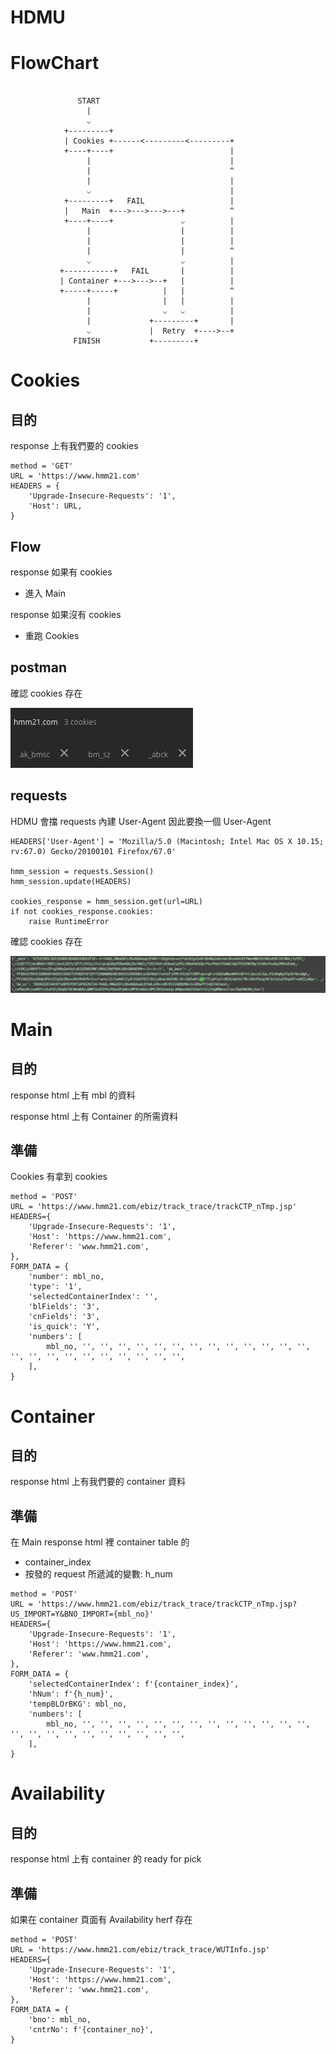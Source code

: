 # HDMU

FlowChart
===
```

               START
                 |
                 ⌵
            +---------+ 
            | Cookies +------<---------<---------+
            +----+----+                          |
                 |                               |
                 |                               ^
                 |                               |
                 ⌵                               |
            +---------+   FAIL                   |
            |   Main  +--->--->--->---+          ^
            +----+----+               ⌵          |
                 |                    |          |
                 |                    |          |
                 |                    |          ^
                 ⌵                    ⌵          |
           +-----------+   FAIL       |          |
           | Container +--->--->--+   |          |
           +-----+-----+          |   |          ^
                 |                |   |          |
                 |                ⌵   ⌵          |
                 |             +---------+       |
                 ⌵             |  Retry  +---->--+
              FINISH           +---------+

```

Cookies
===
## 目的
response 上有我們要的 cookies

```
method = 'GET'
URL = 'https://www.hmm21.com'
HEADERS = {
    'Upgrade-Insecure-Requests': '1',
    'Host': URL,
}
```

## Flow
response 如果有 cookies
* 進入 Main

response 如果沒有 cookies
* 重跑 Cookies

## postman
確認 cookies 存在

![](./picture/cookies_postman_cookies.png)

## requests
HDMU 會擋 requests 內建 User-Agent 因此要換一個 User-Agent

```
HEADERS['User-Agent'] = 'Mozilla/5.0 (Macintosh; Intel Mac OS X 10.15; rv:67.0) Gecko/20100101 Firefox/67.0'

hmm_session = requests.Session()
hmm_session.update(HEADERS)

cookies_response = hmm_session.get(url=URL)
if not cookies_response.cookies:
    raise RuntimeError
```
確認 cookies 存在

![](./picture/cookies_requests_cookies.png)


Main
===
## 目的
response html 上有 mbl 的資料

response html 上有 Container 的所需資料

## 準備
Cookies 有拿到 cookies

```
method = 'POST'
URL = 'https://www.hmm21.com/ebiz/track_trace/trackCTP_nTmp.jsp'
HEADERS={
    'Upgrade-Insecure-Requests': '1',
    'Host': 'https://www.hmm21.com',
    'Referer': 'www.hmm21.com',
},
FORM_DATA = {
    'number': mbl_no,
    'type': '1',
    'selectedContainerIndex': '',
    'blFields': '3',
    'cnFields': '3',
    'is_quick': 'Y',
    'numbers': [
        mbl_no, '', '', '', '', '', '', '', '', '', '', '', '', '', '', '', '', '', '', '', '', '', '', '',
    ],
}
```

Container
===
## 目的
response html 上有我們要的 container 資料

## 準備
在 Main response html 裡 container table 的
* container_index
* 按發的 request 所遞減的變數: h_num

```
method = 'POST'
URL = 'https://www.hmm21.com/ebiz/track_trace/trackCTP_nTmp.jsp?US_IMPORT=Y&BNO_IMPORT={mbl_no}'
HEADERS={
    'Upgrade-Insecure-Requests': '1',
    'Host': 'https://www.hmm21.com',
    'Referer': 'www.hmm21.com',
},
FORM_DATA = {
    'selectedContainerIndex': f'{container_index}',
    'hNum': f'{h_num}',
    'tempBLOrBKG': mbl_no,
    'numbers': [
        mbl_no, '', '', '', '', '', '', '', '', '', '', '', '', '', '', '', '', '', '', '', '', '', '', '',
    ],
}
```

Availability
===
## 目的
response html 上有 container 的 ready for pick

## 準備
如果在 container 頁面有 Availability herf 存在

```
method = 'POST'
URL = 'https://www.hmm21.com/ebiz/track_trace/WUTInfo.jsp'
HEADERS={
    'Upgrade-Insecure-Requests': '1',
    'Host': 'https://www.hmm21.com',
    'Referer': 'www.hmm21.com',
},
FORM_DATA = {
    'bno': mbl_no,
    'cntrNo': f'{container_no}',
}
``` 





